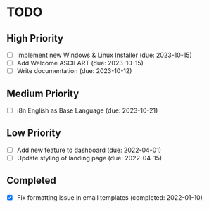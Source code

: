 # TODO

## High Priority

- [ ] Implement new Windows & Linux Installer (due: 2023-10-15)
- [ ] Add Welcome ASCII ART (due: 2023-10-15)
- [ ] Write documentation (due: 2023-10-12)

## Medium Priority

- [ ] i8n English as Base Language (due: 2023-10-21)

## Low Priority

- [ ] Add new feature to dashboard (due: 2022-04-01)
- [ ] Update styling of landing page (due: 2022-04-15)

## Completed

- [x] Fix formatting issue in email templates (completed: 2022-01-10)

